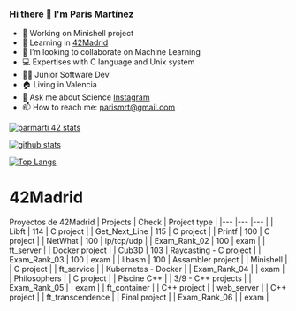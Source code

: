 ### Hi there 👋 I'm Paris Martínez
<!--
**parismart/parismart** is a ✨ _special_ ✨ repository because its `README.md` (this file) appears on your GitHub profile.
-->

- 🔭 Working on Minishell project
- 🌱 Learning in [42Madrid](https://www.42madrid.com)
- 👯 I’m looking to collaborate on Machine Learning
- 💻 Expertises with C language and Unix system
- 👨‍💻 Junior Software Dev 
- 🏠 Living in Valencia
- 💬 Ask me about Science [Instagram](https://www.instagram.com/parisdetroya42/)
- 📫 How to reach me: parismrt@gmail.com

[![parmarti 42 stats](https://badge42.herokuapp.com/api/stats/parmarti)](https://github.com/JaeSeoKim/badge42)

[![github stats](https://github-readme-stats.vercel.app/api?username=parismart&count_private=true&show_icons=true&theme=dark)](https://github.com/parismart/github-readme-stats)

[![Top Langs](https://github-readme-stats.vercel.app/api/top-langs/?username=parismart&layout=compact&exclude_repo=ft_server&langs_count=15&theme=highcontrast)](https://github.com/parismart/github-readme-stats)

# 42Madrid
Proyectos de 42Madrid
|   Projects	|  Check	| Project type |
|---	|---	|--- |
|  Libft 	| 114  	| C project |
| Get_Next_Line  	| 115  	| C project |
| Printf	| 100  	| C project |
| NetWhat | 100 | ip/tcp/udp |
| Exam_Rank_02 | 100 | exam |
| ft_server |  | Docker project |
| Cub3D | 103 | Raycasting - C project |
| Exam_Rank_03 | 100 | exam |
| libasm | 100 | Assambler project |
| Minishell |   | C project |
| ft_service |   | Kubernetes - Docker |
| Exam_Rank_04 |  | exam |
| Philosophers |  | C project |
| Piscine C++ |  | 3/9 - C++ projects |
| Exam_Rank_05 |  | exam |
| ft_container | | C++ project |
| web_server | | C++ project |
| ft_transcendence | | Final project |
| Exam_Rank_06 |  | exam |
